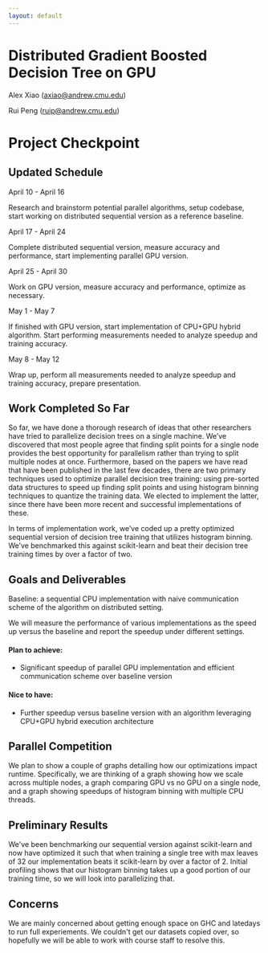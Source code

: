```yaml
---
layout: default
---
```


# Distributed Gradient Boosted Decision Tree on GPU

Alex Xiao (axiao@andrew.cmu.edu)

Rui Peng (ruip@andrew.cmu.edu)



# Project Checkpoint



## Updated Schedule

April 10 - April 16

Research and brainstorm potential parallel algorithms, setup codebase, start working on distributed sequential version as a reference baseline.

April 17 - April 24

Complete distributed sequential version, measure accuracy and performance, start implementing parallel GPU version.

April 25 - April 30

Work on GPU version, measure accuracy and performance, optimize as necessary.

May 1 - May 7

If finished with GPU version, start implementation of CPU+GPU hybrid algorithm. Start performing measurements needed to analyze speedup and training accuracy.

May 8 - May 12

Wrap up, perform all measurements needed to analyze speedup and training accuracy, prepare presentation.



## Work Completed So Far

So far, we have done a thorough research of ideas that other researchers have tried to parallelize decision trees on a single machine. We’ve discovered that most people agree that finding split points for a single node provides the best opportunity for parallelism rather than trying to split multiple nodes at once. Furthermore, based on the papers we have read that have been published in the last few decades, there are two primary techniques used to optimize parallel decision tree training: using pre-sorted data structures to speed up finding split points and using histogram binning techniques to quantize the training data. We elected to implement the latter, since there have been more recent and successful implementations of these.

In terms of implementation work, we’ve coded up a pretty optimized sequential version of decision tree training that utilizes histogram binning. We’ve benchmarked this against scikit-learn and beat their decision tree training times by over a factor of two.


## Goals and Deliverables

Baseline: a sequential CPU implementation with naive communication scheme of the algorithm on distributed setting.

We will measure the performance of various implementations as the speed up versus the baseline and report the speedup under different settings.

#### Plan to achieve:

* Significant speedup of parallel GPU implementation and efficient communication scheme over baseline version

#### Nice to have:

* Further speedup versus baseline version with an algorithm leveraging CPU+GPU hybrid execution architecture




## Parallel Competition

We plan to show a couple of graphs detailing how our optimizations impact runtime. Specifically, we are thinking of a graph showing how we scale across multiple nodes,
a graph comparing GPU vs no GPU on a single node, and a graph showing speedups of
histogram binning with multiple CPU threads.

## Preliminary Results

We've been benchmarking our sequential version against scikit-learn and now have
optimized it such that when training a single tree with max leaves of 32 our implementation
beats it scikit-learn by over a factor of 2. Initial profiling shows that our histogram binning
takes up a good portion of our training time, so we will look into parallelizing that.

## Concerns

We are mainly concerned about getting enough space on GHC and latedays to run full experiements. We couldn't get our datasets copied over, so hopefully we will be able to
work with course staff to resolve this.


